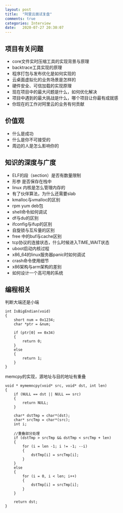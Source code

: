 ```yaml
---
layout: post
title:  "阿里云面试复盘"
comments: true
categories: Interview
date:   2020-07-27 20:30:07
---
```


## 项目有关问题
* core文件实时压缩工具的实现背景与原理
* backtrace工具实现的原理
* 程序打包与发布优化是如何实现的
* 云桌面虚拟化的业务场景是怎样的
* 硬件安全、可信加载的实现原理
* 现在项目中的最大问题是什么，如何优化解决
* 项目中遇到的最大挑战是什么，哪个项目让你最有成就感
* 你现在的工作对阿里云的业务有何贡献

## 价值观
* 什么是成功
* 什么是你不可接受的
* 周边的人是怎么影响你的

## 知识的深度与广度
* ELF的段（section）是否有数量限制
* 形参 是否保存在栈中
* linux 内核是怎么管理内存的
* 有了伙伴算法，为什么还需要slab
* kmalloc与vmalloc的区别
* rpm yum deb包
* shell命令如何调试
* df与du的区别
* ifconfig与ifup的区别
* 自旋锁与互斥量的区别
* free 中的buf与cache区别
* tcp协议的连接状态，什么时候进入TIME_WAIT状态
* uboot启动内核过程
* x86_64的linux服务器panic时如何调试
* crash命令使用细节
* x86架构与arm架构的差别
* 如何设计一个高可用的系统

## 编程相关
判断大端还是小端
```
int IsBigEndian(void)
{
    short num = 0x1234;
    char *ptr = &num;
  
    if (ptr[0] == 0x34)
    {
        return 0;
    }
    else
    {
        return 1;
    }
}
```
memcpy的实现，源地址与目的地址有重叠
```
void * mymemncpy(void* src, void* dst, int len)
{
    if (NULL == dst || NULL == src)
    {
        return NULL;
    }
  
    char* dstTmp = char*(dst);
    char* srcTmp = char*(src);
    int i;
  
    //重叠部分处理
    if (dstTmp > srcTmp && dstTmp < srcTmp + len)
    {
        for (i = len -1; i != -1; --i)
        {
            dstTmp[i] = srcTmp[i];
        }      
    }
    else
    {
        for (i = 0, i < len; i++)
        {
            dstTmp[i] = srcTmp[i]; 
        }
    }
  
    return dst;
}
```
	